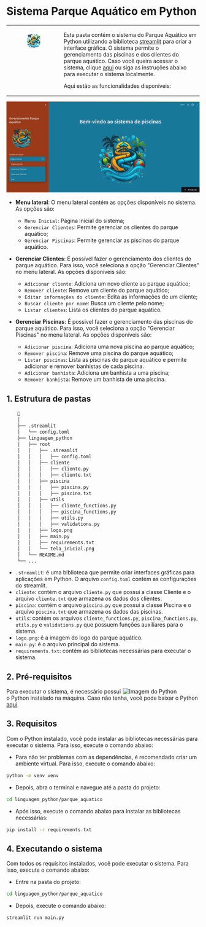 # Sistema Parque Aquático em Python

<table>
  <tr>
    <td valign="top">
      <figure>
        <img src="parque_aquatico/logo.png" alt="Logo" style="width: 400px;"/>
      </figure>
    </td>
    <td valign="top">

Esta pasta contém o sistema do Parque Aquático em Python utilizando a biblioteca [streamlit](https://www.streamlit.io/) para criar a interface gráfica. O sistema permite o gerenciamento das piscinas e dos clientes do parque aquático. Caso você queira acessar o sistema, clique [aqui](https://sistemaparqueaquatico.streamlit.app/) ou siga as instruções abaixo para executar o sistema localmente.

Aqui estão as funcionalidades disponíveis:
    </td>
  </tr>
</table>

![Alt text](parque_aquatico/tela_inicial.png)


- **Menu lateral**: O menu lateral contém as opções disponíveis no sistema. As opções são:
    - `Menu Inicial`: Página inicial do sistema;
    - `Gerenciar Clientes`: Permite gerenciar os clientes do parque aquático;
    - `Gerenciar Piscinas`: Permite gerenciar as piscinas do parque aquático.


- **Gerenciar Clientes**:
É possível fazer o gerenciamento dos clientes do parque aquático. Para isso, você seleciona a opção "Gerenciar Clientes" no menu lateral. As opções disponíveis são:

    - `Adicionar cliente`: Adiciona um novo cliente ao parque aquático;
    - `Remover cliente`: Remove um cliente do parque aquático;
    - `Editar informações do cliente`: Edita as informações de um cliente;
    - `Buscar cliente por nome`: Busca um cliente pelo nome;
    - `Listar clientes`: Lista os clientes do parque aquático.


- **Gerenciar Piscinas**: É possivel fazer o gerenciamento das piscinas do parque aquático. Para isso, você seleciona a opção "Gerenciar Piscinas" no menu lateral. As opções disponíveis são:
    
    - `Adicionar piscina`: Adiciona uma nova piscina ao parque aquático;
    - `Remover piscina`: Remove uma piscina do parque aquático;
    - `Listar piscinas`: Lista as piscinas do parque aquático e permite adicionar e remover banhistas de cada piscina.
    - `Adicionar banhista`: Adiciona um banhista a uma piscina;
    - `Remover banhista`: Remove um banhista de uma piscina.


## 1. Estrutura de pastas
```
    📁
    │
    ├── .streamlit
    │   └── config.toml
    ├── linguagem_python
    │   ├── root
    │   │   ├── .streamlit
    │   │   │   ├── config.toml
    │   │   ├── cliente
    │   │   │   ├── cliente.py
    │   │   │   ├── cliente.txt
    │   │   ├── piscina
    │   │   │   ├── piscina.py
    │   │   │   ├── piscina.txt
    │   │   ├── utils
    │   │   │   ├── cliente_functions.py
    │   │   │   ├── piscina_functions.py
    │   │   │   ├── utils.py
    │   │   │   ├── validations.py
    │   │   ├── logo.png
    │   │   ├── main.py
    │   │   ├── requirements.txt
    │   │   └── tela_inicial.png
    │   └── README.md
    └── ...
```

- ```.streamlit```: é uma biblioteca que permite criar interfaces gráficas para aplicações em Python. O arquivo `config.toml` contém as configurações do streamlit.
- ```cliente```: contém o arquivo `cliente.py` que possui a classe Cliente e o arquivo `cliente.txt` que armazena os dados dos clientes.
- ```piscina```: contém o arquivo `piscina.py` que possui a classe Piscina e o arquivo `piscina.txt` que armazena os dados das piscinas.
- ```utils```: contém os arquivos `cliente_functions.py`, `piscina_functions.py`, `utils.py` e `validations.py` que possuem funções auxiliares para o sistema.
- ```logo.png```: é a imagem do logo do parque aquático.
- ```main.py```: é o arquivo principal do sistema.
- ```requirements.txt```: contém as bibliotecas necessárias para executar o sistema.



## 2. Pré-requisitos
<img align="right" src="https://www.python.org/static/img/python-logo.png" alt="Imagem do Python" width="200"/>

Para executar o sistema, é necessário possui o Python instalado na máquina. Caso não tenha, você pode baixar o Python [aqui](https://www.python.org/downloads/).



## 3. Requisitos

Com o Python instalado, você pode instalar as bibliotecas necessárias para executar o sistema. Para isso, execute o comando abaixo:

- Para não ter problemas com as dependências, é recomendado criar um ambiente virtual. Para isso, execute o comando abaixo:

```bash
python -m venv venv
```


- Depois, abra o terminal e navegue até a pasta do projeto:

```bash
cd linguagem_python/parque_aquatico
```

- Após isso, execute o comando abaixo para instalar as bibliotecas necessárias:

```bash
pip install -r requirements.txt
```

## 4. Executando o sistema

Com todos os requisitos instalados, você pode executar o sistema. Para isso, execute o comando abaixo:

- Entre na pasta do projeto:

```bash
cd linguagem_python/parque_aquatico
```

- Depois, execute o comando abaixo:

```bash
streamlit run main.py
```